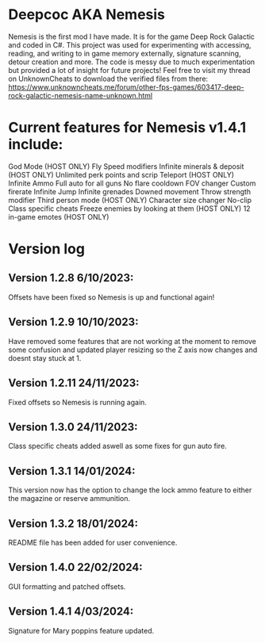 # Deepcoc AKA Nemesis
Nemesis is the first mod I have made.  It is for the game Deep Rock Galactic and coded in C#.  This project was used for experimenting with accessing, reading, and writing to in game memory externally, signature scanning, detour creation and more.  The code is messy due to much experimentation but provided a lot of insight for future projects!  Feel free to visit my thread on UnknownCheats to download the verified files from there: https://www.unknowncheats.me/forum/other-fps-games/603417-deep-rock-galactic-nemesis-name-unknown.html

# Current features for Nemesis v1.4.1 include:

God Mode (HOST ONLY)
Fly
Speed modifiers
Infinite minerals & deposit (HOST ONLY)
Unlimited perk points and scrip
Teleport (HOST ONLY)
Infinite Ammo
Full auto for all guns
No flare cooldown
FOV changer
Custom firerate
Infinite Jump
Infinite grenades
Downed movement
Throw strength modifier
Third person mode (HOST ONLY)
Character size changer
No-clip
Class specific cheats
Freeze enemies by looking at them (HOST ONLY)
12 in-game emotes (HOST ONLY)

# Version log
## Version 1.2.8 6/10/2023: 
Offsets have been fixed so Nemesis is up and functional again!

## Version 1.2.9 10/10/2023: 
Have removed some features that are not working at the moment to remove some confusion and updated player resizing so the Z axis now changes and doesnt stay stuck at 1.

## Version 1.2.11 24/11/2023: 
Fixed offsets so Nemesis is running again.

## Version 1.3.0 24/11/2023: 
Class specific cheats added aswell as some fixes for gun auto fire.

## Version 1.3.1 14/01/2024: 
This version now has the option to change the lock ammo feature to either the magazine or reserve ammunition.

## Version 1.3.2 18/01/2024: 
README file has been added for user convenience.

## Version 1.4.0 22/02/2024: 
GUI formatting and patched offsets.

## Version 1.4.1 4/03/2024: 
Signature for Mary poppins feature updated.
